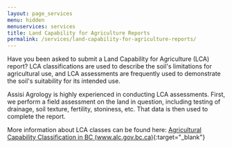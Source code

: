 ```yaml
---
layout: page_services
menu: hidden
menuservices: services
title: Land Capability for Agriculture Reports
permalink: /services/land-capability-for-agriculture-reports/
---
```


Have you been asked to submit a Land Capability for Agriculture (LCA) report? LCA classifications are used to describe the soil's limitations for agricultural use, and LCA assessments are frequently used to demonstrate the soil's suitability for its intended use. 

Assisi Agrology is highly experienced in conducting LCA assessments. First, we perform a field assessment on the land in question, including testing of drainage, soil texture, fertility, stoniness, etc. That data is then used to complete the report.

More information about LCA classes can be found here: [Agricultural Capability Classification in BC (www.alc.gov.bc.ca)](https://www.alc.gov.bc.ca/assets/alc/assets/library/agricultural-capability/agriculture_capability_classification_in_bc_2013.pdf){:target="_blank"}
